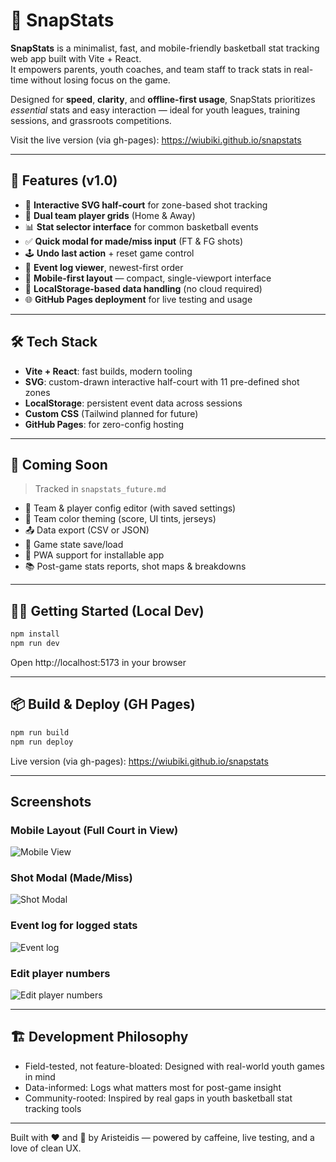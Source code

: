 # 🏀 SnapStats

**SnapStats** is a minimalist, fast, and mobile-friendly basketball stat tracking web app built with Vite + React.  
It empowers parents, youth coaches, and team staff to track stats in real-time without losing focus on the game.

Designed for **speed**, **clarity**, and **offline-first usage**, SnapStats prioritizes *essential* stats and easy interaction — ideal for youth leagues, training sessions, and grassroots competitions.

Visit the live version (via gh-pages): https://wiubiki.github.io/snapstats

---

## 🚀 Features (v1.0)

- 📍 **Interactive SVG half-court** for zone-based shot tracking
- 👕 **Dual team player grids** (Home & Away)
- 📊 **Stat selector interface** for common basketball events
- ✅ **Quick modal for made/miss input** (FT & FG shots)
- 🕹 **Undo last action** + reset game control
- 🧠 **Event log viewer**, newest-first order
- 📱 **Mobile-first layout** — compact, single-viewport interface
- 💾 **LocalStorage-based data handling** (no cloud required)
- 🌐 **GitHub Pages deployment** for live testing and usage

---

## 🛠 Tech Stack

- **Vite + React**: fast builds, modern tooling
- **SVG**: custom-drawn interactive half-court with 11 pre-defined shot zones
- **LocalStorage**: persistent event data across sessions
- **Custom CSS** (Tailwind planned for future)
- **GitHub Pages**: for zero-config hosting

---

## 🧪 Coming Soon

> Tracked in `snapstats_future.md`

- 🧮 Team & player config editor (with saved settings)
- 🎨 Team color theming (score, UI tints, jerseys)
- 📤 Data export (CSV or JSON)
- 🏁 Game state save/load
- 📱 PWA support for installable app
- 📚 Post-game stats reports, shot maps & breakdowns

---

## 🧑‍💻 Getting Started (Local Dev)

```bash
npm install
npm run dev
```
Open http://localhost:5173 in your browser

---

## 📦 Build & Deploy (GH Pages)

```bash 
npm run build
npm run deploy
```

Live version (via gh-pages): https://wiubiki.github.io/snapstats

---

## Screenshots

###  Mobile Layout (Full Court in View)
![Mobile View](./screenshots/mobile_view.png)

###  Shot Modal (Made/Miss)
![Shot Modal](./screenshots/shot_result_modal.png)

###  Event log for logged stats
![Event log](./screenshots/event_log.png)

###  Edit player numbers
![Edit player numbers](./screenshots/edit_player_number.png)

---

## 🏗  Development Philosophy 

- Field-tested, not feature-bloated: Designed with real-world youth games in mind
- Data-informed: Logs what matters most for post-game insight
- Community-rooted: Inspired by real gaps in youth basketball stat tracking tools

---

Built with ❤️ and 🏀 by Aristeidis — powered by caffeine, live testing, and a love of clean UX.

